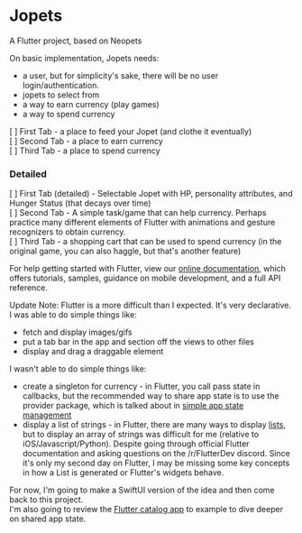 # Jopets

A Flutter project, based on Neopets

On basic implementation, Jopets needs:
- a user, but for simplicity's sake, there will be no user login/authentication.
- jopets to select from
- a way to earn currency (play games)
- a way to spend currency

[ ] First Tab - a place to feed your Jopet (and clothe it eventually)  
[ ] Second Tab - a place to earn currency  
[ ] Third Tab - a place to spend currency   
### Detailed  
[ ] First Tab (detailed) - Selectable Jopet with HP, personality attributes, and Hunger Status (that decays over time)  
[ ] Second Tab - A simple task/game that can help currency. Perhaps practice many different elements of Flutter with animations and gesture recognizers to obtain currency.  
[ ] Third Tab - a shopping cart that can be used to spend currency (in the original game, you can also haggle, but that's another feature)  

For help getting started with Flutter, view our
[online documentation](https://flutter.dev/docs), which offers tutorials,
samples, guidance on mobile development, and a full API reference.

Update Note: Flutter is a more difficult than I expected. It's very declarative.
I was able to do simple things like:
- fetch and display images/gifs  
- put a tab bar in the app and section off the views to other files
- display and drag a draggable element

I wasn't able to do simple things like:
- create a singleton for currency - in Flutter, you call pass state in callbacks, but the recommended way to share app state is to use the provider package, which is talked about in [simple app state management](https://flutter.dev/docs/development/data-and-backend/state-mgmt/simple)
- display a list of strings - in Flutter, there are many ways to display [lists](https://api.flutter.dev/flutter/dart-core/List-class.html), but to display an array of strings was difficult for me (relative to iOS/Javascript/Python). Despite going through official Flutter documentation and asking questions on the /r/FlutterDev discord. Since it's only my second day on Flutter, I may be missing some key concepts in how a List is generated or Flutter's widgets behave.

For now, I'm going to make a SwiftUI version of the idea and then come back to this project.  
I'm also going to review the [Flutter catalog app](https://github.com/flutter/samples/tree/master/provider_shopper) to example to dive deeper on shared app state.  




